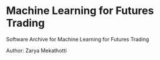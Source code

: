 # Machine Learning for Futures Trading

Software Archive for Machine Learning for Futures Trading

Author: Zarya Mekathotti
